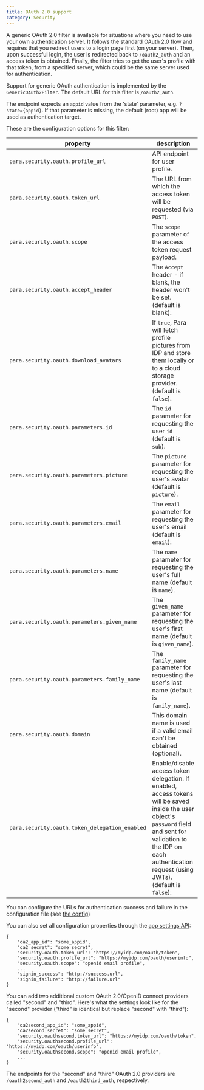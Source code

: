 ```yaml
---
title: OAuth 2.0 support
category: Security
---
```


A generic OAuth 2.0 filter is available for situations where you need to use your own authentication server.
It follows the standard OAuth 2.0 flow and requires that you redirect users to a login page first (on your server).
Then, upon successful login, the user is redirected back to `/oauth2_auth` and an access token is obtained.
Finally, the filter tries to get the user's profile with that token, from a specified server, which could be the same
server used for authentication.

Support for generic OAuth authentication is implemented by the `GenericOAuth2Filter`. The default URL for this filter is
`/oauth2_auth`.

The endpoint expects an `appid` value from the 'state' parameter, e.g. `?state={appid}`. If that parameter is missing,
the default (root) app will be used as authentication target.

These are the configuration options for this filter:

<table class="table table-striped">
	<thead>
		<tr>
			<th>property</th>
			<th>description</th>
		</tr>
	</thead>
	<tbody>
		<tr><td>

`para.security.oauth.profile_url`</td><td>API endpoint for user profile. </td></tr>
		<tr><td>

`para.security.oauth.token_url`</td><td>The URL from which the access token will be requested (via `POST`). </td></tr>
		<tr><td>

`para.security.oauth.scope`</td><td>The `scope` parameter of the access token request payload.</td></tr>
		<tr><td>

`para.security.oauth.accept_header`</td><td>The `Accept` header - if blank, the header won't be set. (default is blank). </td></tr>
		<tr><td>

`para.security.oauth.download_avatars`</td><td>If `true`, Para will fetch profile pictures from IDP and store them
locally or to a cloud storage provider. (default is `false`). </td></tr>
		<tr><td>

`para.security.oauth.parameters.id`</td><td>The `id` parameter for requesting the user `id` (default is `sub`). </td></tr>
		<tr><td>

`para.security.oauth.parameters.picture`</td><td>The `picture` parameter for requesting the user's avatar (default is `picture`). </td></tr>
		<tr><td>

`para.security.oauth.parameters.email`</td><td>The `email` parameter for requesting the user's email (default is `email`). </td></tr>
		<tr><td>

`para.security.oauth.parameters.name`</td><td>The `name` parameter for requesting the user's full name (default is `name`). </td></tr>
		<tr><td>

`para.security.oauth.parameters.given_name`</td><td>The `given_name` parameter for requesting the user's first name (default is `given_name`). </td></tr>
		<tr><td>

`para.security.oauth.parameters.family_name`</td><td>The `family_name` parameter for requesting the user's last name (default is `family_name`). </td></tr>
		<tr><td>

`para.security.oauth.domain`</td><td> This domain name is used if a valid email can't be obtained (optional).</td></tr>
		<tr><td>

`para.security.oauth.token_delegation_enabled`</td><td> Enable/disable access token delegation. If enabled, access tokens will be saved
inside the user object's `password` field and sent for validation to the IDP on each authentication request (using JWTs). (default is `false`).
		</td></tr>
	</tbody>
</table>

You can configure the URLs for authentication success and failure in the configuration file (see [the config](#005-config))

You can also set all configuration properties through the [app settings API](#050-api-settings-put):
```
{
	"oa2_app_id": "some_appid",
	"oa2_secret": "some_secret",
	"security.oauth.token_url": "https://myidp.com/oauth/token",
	"security.oauth.profile_url": "https://myidp.com/oauth/userinfo",
	"security.oauth.scope": "openid email profile",
	...
	"signin_success": "http://success.url",
	"signin_failure": "http://failure.url"
}
```

You can add two additional custom OAuth 2.0/OpenID connect providers called "second" and "third". Here's what the settings
look like for the "second" provider ("third" is identical but replace "second" with "third"):
```
{
	"oa2second_app_id": "some_appid",
	"oa2second_secret": "some_secret",
	"security.oauthsecond.token_url": "https://myidp.com/oauth/token",
	"security.oauthsecond.profile_url": "https://myidp.com/oauth/userinfo",
	"security.oauthsecond.scope": "openid email profile",
	...
}
```

The endpoints for the "second" and "third" OAuth 2.0 providers are `/oauth2second_auth` and `/oauth2third_auth`, respectively.

